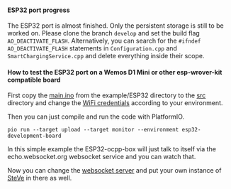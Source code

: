 #### ESP32 port progress

The ESP32 port is almost finished. Only the persistent storage is still to be worked on. Please clone the branch `develop` and set the build flag `AO_DEACTIVATE_FLASH`. Alternatively, you can search for the `#ifndef AO_DEACTIVATE_FLASH` statements in `Configuration.cpp` and `SmartChargingService.cpp` and delete everything inside their scope.

#### How to test the ESP32 port on a Wemos D1 Mini or other esp-wrover-kit compatible board

First copy the [main.ino](main.ino) from the example/ESP32 directory to the [src](../../src) directory and change the [WiFi credentials](main.ino#L10-L11) according to your environment. 

Then you can just compile and run the code with PlatformIO.

```
pio run --target upload --target monitor --environment esp32-development-board
```

In this simple example the ESP32-ocpp-box will just talk to itself via the echo.websocket.org websocket service and you can watch that.

Now you can change the [websocket server](main.ino#L13-L15) and put your own instance of [SteVe](https://github.com/RWTH-i5-IDSG/steve) in there as well.
